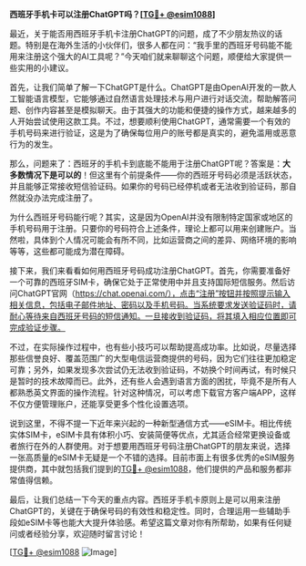 **西班牙手机卡可以注册ChatGPT吗？[[TG💪+ @esim1088](https://t.me/s/esim1088)]**

最近，关于能否用西班牙手机卡注册ChatGPT的问题，成了不少朋友热议的话题。特别是在海外生活的小伙伴们，很多人都在问：“我手里的西班牙号码能不能用来注册这个强大的AI工具呢？”今天咱们就来聊聊这个问题，顺便给大家提供一些实用的小建议。

首先，让我们简单了解一下ChatGPT是什么。ChatGPT是由OpenAI开发的一款人工智能语言模型，它能够通过自然语言处理技术与用户进行对话交流，帮助解答问题、创作内容甚至是模拟聊天。由于其强大的功能和便捷的操作方式，越来越多的人开始尝试使用这款工具。不过，想要顺利使用ChatGPT，通常需要一个有效的手机号码来进行验证，这是为了确保每位用户的账号都是真实的，避免滥用或恶意行为的发生。

那么，问题来了：西班牙的手机卡到底能不能用于注册ChatGPT呢？答案是：**大多数情况下是可以的**！但这里有个前提条件——你的西班牙号码必须是活跃状态，并且能够正常接收短信验证码。如果你的号码已经停机或者无法收到验证码，那自然就没办法完成注册了。

为什么西班牙号码能行呢？其实，这是因为OpenAI并没有限制特定国家或地区的手机号码用于注册。只要你的号码符合上述条件，理论上都可以用来创建账户。当然啦，具体到个人情况可能会有所不同，比如运营商之间的差异、网络环境的影响等等，这些都可能成为潜在障碍。

接下来，我们来看看如何用西班牙号码成功注册ChatGPT。首先，你需要准备好一个可靠的西班牙SIM卡，确保它处于正常使用中并且支持国际短信服务。然后访问ChatGPT官网（https://chat.openai.com/），点击“注册”按钮并按照提示输入相关信息，包括电子邮件地址、密码以及手机号码。当系统要求发送验证码时，请耐心等待来自西班牙号码的短信通知。一旦接收到验证码，将其填入相应位置即可完成验证步骤。

不过，在实际操作过程中，也有些小技巧可以帮助提高成功率。比如说，尽量选择那些信誉良好、覆盖范围广的大型电信运营商提供的号码，因为它们往往更加稳定可靠；另外，如果发现多次尝试仍无法收到验证码，不妨换个时间再试，有时候只是暂时的技术故障而已。此外，还有些人会遇到语言方面的困扰，毕竟不是所有人都熟悉英文界面的操作流程。针对这种情况，可以考虑下载官方客户端APP，这样不仅方便管理账户，还能享受更多个性化设置选项。

说到这里，不得不提一下近年来兴起的一种新型通信方式——eSIM卡。相比传统实体SIM卡，eSIM卡具有体积小巧、安装简便等优点，尤其适合经常更换设备或者旅行在外的人群使用。对于想要用西班牙号码注册ChatGPT的朋友来说，选择一张高质量的eSIM卡无疑是一个不错的选择。目前市面上有很多优秀的eSIM服务提供商，其中就包括我们提到的[TG💪+ @esim1088](https://t.me/s/esim1088)，他们提供的产品和服务都非常值得信赖。

最后，让我们总结一下今天的重点内容。西班牙手机卡原则上是可以用来注册ChatGPT的，关键在于确保号码的有效性和稳定性。同时，合理运用一些辅助手段如eSIM卡等也能大大提升体验感。希望这篇文章对你有所帮助，如果有任何疑问或者经验分享，欢迎随时留言讨论！

[[TG💪+ @esim1088](https://t.me/s/esim1088) ![Image](https://i.postimg.cc/4NQfJmqS/Snipaste-2025-05-13-00-14-12.png)]